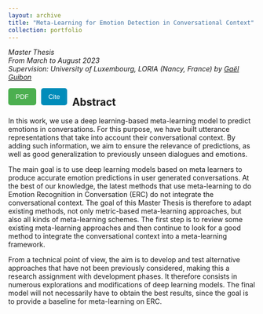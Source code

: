 ```yaml
---
layout: archive
title: "Meta-Learning for Emotion Detection in Conversational Context"
collection: portfolio
---
```


_Master Thesis_  
_From March to August 2023_  
_Supervision: University of Luxembourg, LORIA (Nancy, France) by [Gaël Guibon](https://gguibon.github.io/)_

<style>
    form button {
        background-color: #4CAF50; /* Green background color */
        color: white; /* White text color */
        padding: 10px 15px; /* Padding inside the button */
        border: none; /* No border */
        border-radius: 5px; /* Rounded corners */
        cursor: pointer; /* Cursor style on hover */
    }

    /* Style for the second button */
    form:nth-child(2) button {
        background-color: #008CBA; /* Blue background color */
    }
</style>

<td>
    <nobr>
<form style="float: left; width=150px; margin-right: 10px" action="https://B-Gendron.github.io/files/Master_thesis.pdf" method="get" target="_blank"><button type="submit">PDF</button></form> 
<form style="float: left; width=150px; margin-right: 10px" action="https://B-Gendron.github.io/files/ref_mt.txt" method="get" target="_blank"><button type="submit">Cite</button></form>
    </nobr>
</td>

## Abstract
<!-- > <img align="center" width="35" height="20" src="https://logos-marques.com/wp-content/uploads/2021/03/GitHub-Embleme.png"/>  All the code for this project is publicly available. Feel free to explore [the Git repository](https://github.com/B-Gendron/meta_dyda)! -->
 
In this work, we use a deep learning-based meta-learning model to predict emotions in conversations. For this purpose, we have built utterance representations that take into account their conversational context. By adding such information, we aim to ensure the relevance of predictions, as well as good generalization to previously unseen dialogues and emotions.  

The main goal is to use deep learning models based on meta learners to produce accurate emotion predictions in user generated conversations. At the best of our knowledge, the latest methods that use meta-learning to do Emotion Recognition in Conversation (ERC) do not integrate the conversational context. The goal of this Master Thesis is therefore to adapt existing methods, not only metric-based meta-learning approaches, but also all kinds of meta-learning schemes. The first step is to review some existing meta-learning approaches and then continue to look for a good method to integrate the conversational context into a meta-learning framework.

From a technical point of view, the aim is to develop and test alternative approaches that have not been previously considered, making this a research assignment with development phases. It therefore consists in numerous explorations and modifications of deep learning models. The final model will not necessarily have to obtain the best results, since the goal is to provide a baseline for meta-learning on ERC.
